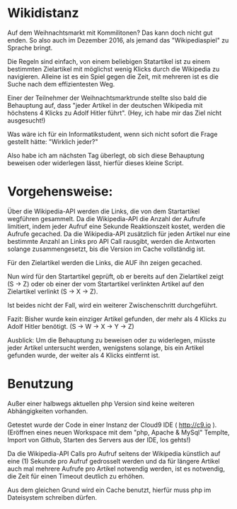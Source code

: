 # Wikidistanz

Auf dem Weihnachtsmarkt mit Kommilitonen?
Das kann doch nicht gut enden.
So also auch im Dezember 2016, als jemand das "Wikipediaspiel" zu Sprache bringt.

Die Regeln sind einfach, von einem beliebigen Statartikel ist zu einem bestimmten Zielartikel mit möglichst wenig Klicks durch die Wikipedia zu navigieren.
Alleine ist es ein Spiel gegen die Zeit, mit mehreren ist es die Suche nach dem effizientesten Weg.

Einer der Teilnehmer der Weihnachtsmarktrunde stellte slso bald die Behauptung auf, dass "jeder Artikel in der deutschen Wikipedia mit höchstens 4 Klicks zu Adolf Hitler führt".
(Hey, ich habe mir das Ziel nicht ausgesucht!)

Was wäre ich für ein Informatikstudent, wenn sich nicht sofort die Frage gestellt hätte:
"Wirklich jeder?"

Also habe ich am nächsten Tag überlegt, ob sich diese Behauptung beweisen oder widerlegen lässt, hierfür dieses kleine Script.

# Vorgehensweise:
Über die Wikipedia-API werden die Links, die von dem Startartikel wegführen gesammelt.
Da die Wikipedia-API die Anzahl der Aufrufe limitiert, indem jeder Aufruf eine Sekunde Reaktionszeit kostet, werden die Aufrufe gecached.
Da die Wikipedia-API zusätzlich für jeden Artikel nur eine bestimmte Anzahl an Links pro API Call rausgibt, werden die Antworten solange zusammengesetzt, bis die Version im Cache vollständig ist.

Für den Zielartikel werden die Links, die AUF ihn zeigen gecached.

Nun wird für den Startartikel geprüft, ob er bereits auf den Zielartikel zeigt (S -> Z)
oder ob einer der vom Startartikel verlinkten Artikel auf den Zielartikel verlinkt (S -> X -> Z).

Ist beides nicht der Fall, wird ein weiterer Zwischenschritt durchgeführt.


Fazit:
Bisher wurde kein einziger Artikel gefunden, der mehr als 4 Klicks zu Adolf Hitler benötigt.
(S -> W -> X -> Y -> Z)


Ausblick:
Um die Behauptung zu beweisen oder zu widerlegen, müsste jeder Artikel untersucht werden, wenigstens solange, bis ein Artikel gefunden wurde, der weiter als 4 Klicks eintfernt ist.

# Benutzung
Außer einer halbwegs aktuellen php Version sind keine weiteren Abhängigkeiten vorhanden.

Getestet wurde der Code in einer Instanz der Cloud9 IDE ( http://c9.io ).
(Eröffnen eines neuen Workspace mit dem "php, Apache & MySql" Templte, Import von Github, Starten des Servers aus der IDE, los gehts!)

Da die Wikipedia-API Calls pro Aufruf seitens der Wikipedia künstlich auf eine (1) Sekunde pro Aufruf gedrosselt werden und da für längere Artikel auch mal mehrere Aufrufe pro Artikel notwendig werden, ist es notwendig, die Zeit für einen Timeout deutlich zu erhöhen.

Aus dem gleichen Grund wird ein Cache benutzt, hierfür muss php im Dateisystem schreiben dürfen.
